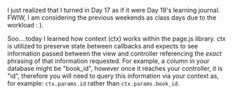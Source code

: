 I just realized that I turned in Day 17 as if it were Day 19's learning journal.  FWIW, I am considering the previous weekends as class days due to the workload : ).

Soo....today I learned how context (ctx) works within the page.js library.  ctx is utilized to preserve state between callbacks and expects to see information passed between the view and controller referencing the *exact* phrasing of that information requested.  For example, a column in your database might be "book_id", however once it reaches your controller, it is "id", therefore you will need to query this information via your context as, for example: `ctx.params.id` rather than `ctx.params.book_id`.
